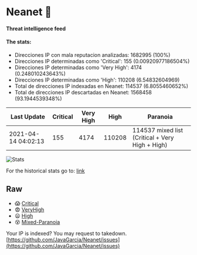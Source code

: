 # Neanet :hocho:
#### Threat intelligence feed
#### The stats:

- Direcciones IP con mala reputacion analizadas: 1682995 (100%)
- Direcciones IP determinadas como 'Critical':  155 (0.00920977186504%)
- Direcciones IP determinadas como 'Very High':  4174 (0.248010243643%)
- Direcciones IP determinadas como 'High':  110208 (6.54832604969)
- Total de direcciones IP indexadas en Neanet:  114537 (6.8055460652%)
- Total de direcciones IP descartadas en Neanet:  1568458 (93.1944539348%)

| Last Update | Critical | Very High | High | Paranoia |
| --- | --- | --- | --- | --- |
| 2021-04-14 04:02:13 | 155 | 4174 | 110208 | 114537 mixed list (Critical + Very High + High)|

![Stats](https://docs.google.com/spreadsheets/d/e/2PACX-1vSnaNMIXVabIpDJjufMlzH7poXnshF3mgd8Is1g9ytUEzVsP5my4Trn8f-xkoLLQ38xpL3HtmUexLo6/pubchart?oid=501124687&format=image)

For the historical stats go to: [link](/stats.csv)
## Raw
- :scream: [Critical](https://raw.githubusercontent.com/JavaGarcia/Neanet/master/blacklists/neanet_critical.txt)
- :fearful: [VeryHigh](https://raw.githubusercontent.com/JavaGarcia/Neanet/master/blacklists/neanet_veryHigh.txtt)
- :frowning: [High](https://raw.githubusercontent.com/JavaGarcia/Neanet/master/blacklists/neanet_high.txt)
- :dizzy_face: [Mixed-Paranoia](https://raw.githubusercontent.com/JavaGarcia/Neanet/master/blacklists/neanet_all.txt)


Your IP is indexed? You may request to takedown. [https://github.com/JavaGarcia/Neanet/issues](https://github.com/JavaGarcia/Neanet/issues)









































































































































































































































































































































































































































































































































































































































































































































































































































































































































































































































































































































































































































































































































































































































































































































































































































































































































































































































































































































































































































































































































































































































































































































































































































































































































































































































































































































































































































































































































































































































































































































































































































































































































































































































































































































































































































































































































































































































































































































































































































































































































































































































































































































































































































































































































































































































































































































































































































































































































































































































































































































































































































































































































































































































































































































































































































































































































































































